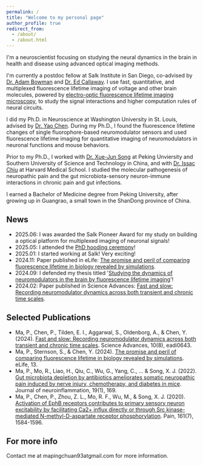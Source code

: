 ```yaml
---
permalink: /
title: "Welcome to my personal page"
author_profile: true
redirect_from: 
  - /about/
  - /about.html
---
```


I'm a neuroscientist focusing on studying the neural dynamics in the brain in health and disease using advanced optical imaging methods. 

I'm currently a postdoc fellow at Salk Institute in San Diego, co-advised by [Dr. Adam Bowman](https://www.salk.edu/scientist/adam-bowman/) and [Dr. Ed Callaway](https://www.salk.edu/scientist/edward-callaway/). I use fast, quantitative, and multiplexed fluorescence lifetime imaging of voltage and other brain molecules, powered by [electro-optic fluorescence lifetime imaging microscopy](https://www.science.org/doi/10.1126/science.adf9725), to study the signal interactions and higher computation rules of neural circuits.

I did my Ph.D. in Neuroscience at Washington University in St. Louis, advised by [Dr. Yao Chen](https://neuroscience.wustl.edu/people/yao-chen-phd/). During my Ph.D., I found the fluorescence lifetime changes of single fluorophore-based neuromodulator sensors and used fluorescence lifetime imaging for quantitative imaging of neuromodulators in neuronal functions and mouse behaviors.

Prior to my Ph.D., I worked with [Dr. Xue-Jun Song](https://www.sustech.edu.cn/en/faculties/songxuejun.html) at Peking Unviersity and Southern University of Science and Technology in China, and with [Dr. Issac Chiu](https://chiulab.med.harvard.edu/people/isaac-chiu) at Harvard Medical School. I studied the molecular pathogenesis of neuropathic pain and the gut microbiota-sensory neuron-immune interactions in chronic pain and gut infections.

I earned a Bachelor of Medicine degree from Peking University, after growing up in Guangrao, a small town in the ShanDong province of China.

News
------
- 2025.06: I was awarded the Salk Pioneer Award for my study on building a optical platform for multiplexed imaging of neuronal signals!
- 2025.05: I attended the [PhD hooding ceremony](https://sites.wustl.edu/yaochenlab/congratulations-pingchuan/)!
- 2025.01: I started working at Salk! Very exciting!
- 2024.11: Paper published in eLife: [The promise and peril of comparing fluorescence lifetime in biology revealed by simulations](https://elifesciences.org/reviewed-preprints/101559v1).
- 2024.09: I defended my thesis titled '[Studying the dynamics of neuromodulators in the brain by fluorescence lifetime imaging](https://www.proquest.com/openview/9797c3425e3ddc69575d630d10992516/1?pq-origsite=gscholar&cbl=18750&diss=y)'!
- 2024.02: Paper published in Science Advances: [Fast and slow: Recording neuromodulator dynamics across both transient and chronic time scales](https://www.science.org/doi/full/10.1126/sciadv.adi0643).


Selected Publications
------
- Ma, P., Chen, P., Tilden, E. I., Aggarwal, S., Oldenborg, A., & Chen, Y. (2024). [Fast and slow: Recording neuromodulator dynamics across both transient and chronic time scales](https://www.science.org/doi/full/10.1126/sciadv.adi0643). Science Advances, 10(8), eadi0643.
- Ma, P., Sternson, S., & Chen, Y. (2024). [The promise and peril of comparing fluorescence lifetime in biology revealed by simulations](https://elifesciences.org/reviewed-preprints/101559v1). eLife, 13.
- Ma, P., Mo, R., Liao, H., Qiu, C., Wu, G., Yang, C., ... & Song, X. J. (2022). [Gut microbiota depletion by antibiotics ameliorates somatic neuropathic pain induced by nerve injury, chemotherapy, and diabetes in mice](https://link.springer.com/article/10.1186/s12974-022-02523-w). Journal of neuroinflammation, 19(1), 169.
- Ma, P., Chen, P., Zhou, Z. L., Mo, R. F., Wu, M., & Song, X. J. (2020). [Activation of EphB receptors contributes to primary sensory neuron excitability by facilitating Ca2+ influx directly or through Src kinase-mediated N-methyl-D-aspartate receptor phosphorylation](https://journals.lww.com/pain/abstract/2020/07000/activation_of_ephb_receptors_contributes_to.16.aspx). Pain, 161(7), 1584-1596.

For more info
------
Contact me at mapingchuan93atgmail.com for more information.
